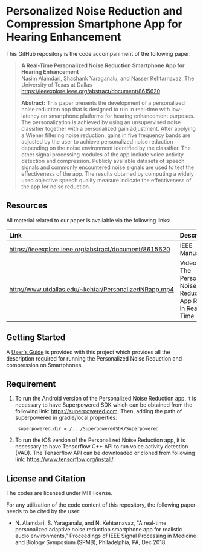 # Personalized Noise Reduction and Compression Smartphone App for Hearing Enhancement

This GitHub repository is the code accompaniment of the following paper:
> **A Real-Time Personalized Noise Reduction Smartphone App for Hearing Enhancement**<br>
> Nasim Alamdari, Shashank Yaraganalu, and Nasser Kehtarnavaz, The University of Texas at Dallas<br>
> https://ieeexplore.ieee.org/abstract/document/8615620<br>
>
> **Abstract:** This paper presents the development of a personalized noise reduction app that is designed to run in real-time with low-latency on smartphone platforms for hearing enhancement purposes. The personalization is achieved by using an unsupervised noise classifier together with a personalized gain adjustment. After applying a Wiener filtering noise reduction, gains in five frequency bands are adjusted by the user to achieve personalized noise reduction depending on the noise environment identified by the classifier. The other signal processing modules of the app include voice activity detection and compression. Publicly available datasets of speech signals and commonly encountered noise signals are used to test the effectiveness of the app. The results obtained by computing a widely used objective speech quality measure indicate the effectiveness of the app for noise reduction.

## Resources

All material related to our paper is available via the following links:

|**Link**|Description
|:-------|:----------
|https://ieeexplore.ieee.org/abstract/document/8615620| IEEE Manuscript
|http://www.utdallas.edu/~kehtar/PersonalizedNRapp.mp4| Video Clip of The Personalized Noise Reduction App Running in Real-Time


## Getting Started

A [User's Guide](Users-Guide-PersonalizedNoiseReduction.pdf) is provided with this project which provides all the description required for running the Personalized Noise Reduction and compression on Smartphones.

## Requirement
1. To run the Android version of the Personalized Noise Reduction app, it is necessary to have Superpowered SDK which can be obtained from the following link: https://superpowered.com.
Then, adding the path of superpowered in gradle/local.properties:
    
        superpowered.dir = /.../SuperpoweredSDK/Superpowered

2. To run the iOS version of the Personalized Noise Reduction app, it is necessary to have Tensorflow C++ API to run voice activity detection (VAD). The Tensorflow API can be downloaded or cloned from following link: https://www.tensorflow.org/install/

## License and Citation
The codes are licensed under MIT license.

For any utilization of the code content of this repository, the following paper needs to be cited by the user:

- N. Alamdari, S. Yaraganalu, and N. Kehtarnavaz, "A real-time personalized adaptive noise reduction smartphone app for realistic audio environments," Proceedings of IEEE Signal Processing in Medicine and Biology Symposium (SPMB), Philadelphia, PA, Dec 2018.

